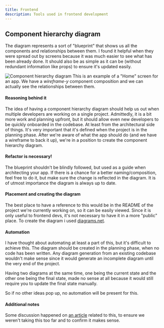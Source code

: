 ```yaml
---
title: Frontend
description: Tools used in frontend development
---
```


## Component hierarchy diagram

The diagram represents a sort of "blueprint" that shows us all the components and relationships between them. I found it helpful when they were spread out by screens because it was much easier to see what has been already done. It should also be as simple as it can be (without redundant information like props) to ensure it's updated easily.

![Component hierarchy diagram](https://i.imgur.com/5WIn9h4.png)
This is an example of a "Home" screen for an app. We have a _wireframe-y_ component composition and we can actually see the relationships between them.

#### Reasoning behind it
The idea of having a component hierarchy diagram should help us out when multiple developers are working on a single project. Admittedly, it is a bit more work and planning upfront, but it should allow even new developers to be quickly onboarded in the codebase. At least from the architectural side of things. It's very important that it's defined when the project is in the planning phase. After we're aware of what the app should do (and we have a wireframe to back it up), we're in a position to create the component hierarchy diagram.

#### Refactor is necessary!
The blueprint shouldn't be blindly followed, but used as a guide when architecting your app. If there is a chance for a better naming/composition, feel free to do it, but make sure the change is reflected in the diagram. It is of utmost importance the diagram is always up to date.

#### Placement and creating the diagram
The best place to have a reference to this would be in the README of the project we're currently working on, so it can be easily viewed. Since it is only useful to frontend devs, it's not necessary to have it in a more "public" place. To create the diagram i used [diagrams.net](https://diagrams.net).

#### Automation
I have thought about automating at least a part of this, but it's difficult to achieve this. The diagram should be created in the planning phase, when no code has been written. Any diagram generation from an existing codebase wouldn't make sense since it would generate an incomplete diagram until the very end of the project.

Having two diagrams at the same time, one being the current state and the other one being the final state, made no sense at all because it would still require you to update the final state manually.

So if no other ideas pop up, no automation will be present for this.

#### Additional notes
Some discussion happened on [an article](https://dev.to/bornfightcompany/component-diagram-for-frontend-apps-2037) related to this, to ensure we weren't taking this too far and to confirm it makes sense.
